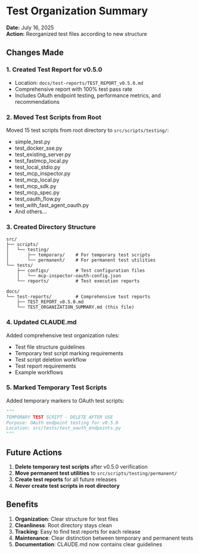 # Test Organization Summary

**Date:** July 16, 2025  
**Action:** Reorganized test files according to new structure

## Changes Made

### 1. Created Test Report for v0.5.0
- Location: `docs/test-reports/TEST_REPORT_v0.5.0.md`
- Comprehensive report with 100% test pass rate
- Includes OAuth endpoint testing, performance metrics, and recommendations

### 2. Moved Test Scripts from Root
Moved 15 test scripts from root directory to `src/scripts/testing/`:
- simple_test.py
- test_docker_sse.py
- test_existing_server.py
- test_fastmcp_local.py
- test_local_stdio.py
- test_mcp_inspector.py
- test_mcp_local.py
- test_mcp_sdk.py
- test_mcp_spec.py
- test_oauth_flow.py
- test_with_fast_agent_oauth.py
- And others...

### 3. Created Directory Structure
```
src/
├── scripts/
│   └── testing/
│       ├── temporary/    # For temporary test scripts
│       └── permanent/    # For permanent test utilities
└── tests/
    ├── configs/          # Test configuration files
    │   └── mcp-inspector-oauth-config.json
    └── reports/          # Test execution reports

docs/
└── test-reports/         # Comprehensive test reports
    ├── TEST_REPORT_v0.5.0.md
    └── TEST_ORGANIZATION_SUMMARY.md (this file)
```

### 4. Updated CLAUDE.md
Added comprehensive test organization rules:
- Test file structure guidelines
- Temporary test script marking requirements
- Test script deletion workflow
- Test report requirements
- Example workflows

### 5. Marked Temporary Test Scripts
Added temporary markers to OAuth test scripts:
```python
"""
TEMPORARY TEST SCRIPT - DELETE AFTER USE
Purpose: OAuth endpoint testing for v0.5.0
Location: src/tests/test_oauth_endpoints.py
"""
```

## Future Actions

1. **Delete temporary test scripts** after v0.5.0 verification
2. **Move permanent test utilities** to `src/scripts/testing/permanent/`
3. **Create test reports** for all future releases
4. **Never create test scripts in root directory**

## Benefits

1. **Organization**: Clear structure for test files
2. **Cleanliness**: Root directory stays clean
3. **Tracking**: Easy to find test reports for each release
4. **Maintenance**: Clear distinction between temporary and permanent tests
5. **Documentation**: CLAUDE.md now contains clear guidelines